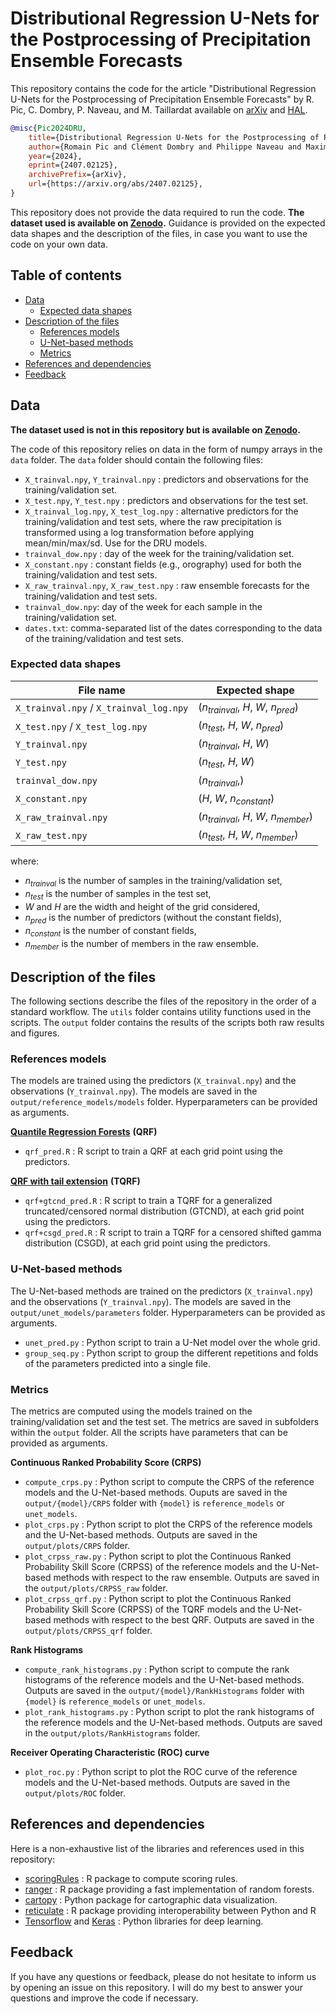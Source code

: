 # Distributional Regression U-Nets for the Postprocessing of Precipitation Ensemble Forecasts

This repository contains the code for the article "Distributional Regression U-Nets for the Postprocessing of Precipitation Ensemble Forecasts" by R. Pic, C. Dombry, P. Naveau, and M. Taillardat available on [arXiv](https://arxiv.org/abs/2407.02125) and [HAL](https://hal.archives-ouvertes.fr/hal-04631942).

```bibtex	
@misc{Pic2024DRU,
    title={Distributional Regression U-Nets for the Postprocessing of Precipitation Ensemble Forecasts},
    author={Romain Pic and Clément Dombry and Philippe Naveau and Maxime Taillardat},
    year={2024},
    eprint={2407.02125},
    archivePrefix={arXiv},
    url={https://arxiv.org/abs/2407.02125}, 
}
```

This repository does not provide the data required to run the code. **The dataset used is available on [Zenodo](https://doi.org/10.5281/zenodo.15101664).** Guidance is provided on the expected data shapes and the description of the files, in case you want to use the code on your own data.

Table of contents
---
  - [Data](#data)
    - [Expected data shapes](#expected-data-shapes)
  - [Description of the files](#description-of-the-files)
    - [References models](#references-models)
    - [U-Net-based methods](#u-net-based-methods)
    - [Metrics](#metrics)
  - [References and dependencies](#references-and-dependencies)
  - [Feedback](#feedback)


## Data

**The dataset used is not in this repository but is available on [Zenodo](https://doi.org/10.5281/zenodo.15101664).**

The code of this repository relies on data in the form of numpy arrays in the `data` folder. The `data` folder should contain the following files:
- `X_trainval.npy`, `Y_trainval.npy` : predictors and observations for the training/validation set.
- `X_test.npy`, `Y_test.npy` : predictors and observations for the test set.
- `X_trainval_log.npy`, `X_test_log.npy` : alternative predictors for the training/validation and test sets, where the raw precipitation is transformed using a log transformation before applying mean/min/max/sd. Use for the DRU models.
- `trainval_dow.npy` : day of the week for the training/validation set.
- `X_constant.npy` : constant fields (e.g., orography) used for both the training/validation and test sets. 
- `X_raw_trainval.npy`, `X_raw_test.npy` : raw ensemble forecasts for the training/validation and test sets.
- `trainval_dow.npy`: day of the week for each sample in the training/validation set.
- `dates.txt`: comma-separated list of the dates corresponding to the data of the training/validation and test sets.


### Expected data shapes

| File name                               | Expected shape                           |
| --------------------------------------- | ---------------------------------------- |
| `X_trainval.npy` / `X_trainval_log.npy` | ($n_{trainval}$, $H$, $W$, $n_{pred}$)   |
| `X_test.npy` / `X_test_log.npy`         | ($n_{test}$, $H$, $W$, $n_{pred}$)       |
| `Y_trainval.npy`                        | ($n_{trainval}$, $H$, $W$)               |
| `Y_test.npy`                            | ($n_{test}$, $H$, $W$)                   |
| `trainval_dow.npy`                      | ($n_{trainval}$,)                        |
| `X_constant.npy`                        | ($H$, $W$, $n_{constant}$)               |
| `X_raw_trainval.npy`                    | ($n_{trainval}$, $H$, $W$, $n_{member}$) |
| `X_raw_test.npy`                        | ($n_{test}$, $H$, $W$, $n_{member}$)     |

where:
- $n_{trainval}$ is the number of samples in the training/validation set,
- $n_{test}$ is the number of samples in the test set,
- $W$ and $H$ are the width and height of the grid considered,
- $n_{pred}$ is the number of predictors (without the constant fields),
- $n_{constant}$ is the number of constant fields,
- $n_{member}$ is the number of members in the raw ensemble.

## Description of the files

The following sections describe the files of the repository in the order of a standard workflow. The `utils` folder contains utility functions used in the scripts. The `output` folder contains the results of the scripts both raw results and figures.

### References models

The models are trained using the predictors (`X_trainval.npy`) and the observations (`Y_trainval.npy`). The models are saved in the `output/reference_models/models` folder. Hyperparameters can be provided as arguments.

[**Quantile Regression Forests**](https://doi.org/10.1175/MWR-D-15-0260.1) **(QRF)**
- `qrf_pred.R` : R script to train a QRF at each grid point using the predictors. 

[**QRF with tail extension**](https://doi.org/10.1175/WAF-D-18-0149.1) **(TQRF)**
- `qrf+gtcnd_pred.R` : R script to train a TQRF for a generalized truncated/censored normal distribution (GTCND), at each grid point using the predictors.
- `qrf+csgd_pred.R` : R script to train a TQRF for a censored shifted gamma distribution (CSGD), at each grid point using the predictors.

### U-Net-based methods

The U-Net-based methods are trained on the predictors (`X_trainval.npy`)  and the observations (`Y_trainval.npy`). The models are saved in the `output/unet_models/parameters` folder. Hyperparameters can be provided as arguments.

- `unet_pred.py` : Python script to train a U-Net model over the whole grid.
- `group_seq.py` : Python script to group the different repetitions and folds of the parameters predicted into a single file.

### Metrics

The metrics are computed using the models trained on the training/validation set and the test set. The metrics are saved in subfolders within the `output` folder. All the scripts have parameters that can be provided as arguments.

**Continuous Ranked Probability Score (CRPS)**

- `compute_crps.py` : Python script to compute the CRPS of the reference models and the U-Net-based methods. Ouputs are saved in the `output/{model}/CRPS` folder with `{model}` is `reference_models` or `unet_models`.
- `plot_crps.py` : Python script to plot the CRPS of the reference models and the U-Net-based methods. Outputs are saved in the `output/plots/CRPS` folder.
- `plot_crpss_raw.py` : Python script to plot the Continuous Ranked Probability Skill Score (CRPSS) of the reference models and the U-Net-based methods with respect to the raw ensemble. Outputs are saved in the `output/plots/CRPSS_raw` folder.
- `plot_crpss_qrf.py` : Python script to plot the Continuous Ranked Probability Skill Score (CRPSS) of the TQRF models and the U-Net-based methods with respect to the best QRF. Outputs are saved in the `output/plots/CRPSS_qrf` folder.

**Rank Histograms**

- `compute_rank_histograms.py` : Python script to compute the rank histograms of the reference models and the U-Net-based methods. Outputs are saved in the `output/{model}/RankHistograms` folder with `{model}` is `reference_models` or `unet_models`.
- `plot_rank_histograms.py` : Python script to plot the rank histograms of the reference models and the U-Net-based methods. Outputs are saved in the `output/plots/RankHistograms` folder.

**Receiver Operating Characteristic (ROC) curve**

- `plot_roc.py` : Python script to plot the ROC curve of the reference models and the U-Net-based methods. Outputs are saved in the `output/plots/ROC` folder.  


## References and dependencies

Here is a non-exhaustive list of the libraries and references used in this repository:
- [scoringRules](https://github.com/FK83/scoringRules) : R package to compute scoring rules.
- [ranger](https://github.com/imbs-hl/ranger) : R package providing a fast implementation of random forests.
- [cartopy](https://scitools.org.uk/cartopy/docs/latest/) : Python package for cartographic data visualization.
- [reticulate](https://rstudio.github.io/reticulate/) : R package providing interoperability between Python and R
- [Tensorflow](https://www.tensorflow.org/) and [Keras](https://keras.io/) : Python libraries for deep learning.

## Feedback

If you have any questions or feedback, please do not hesitate to inform us by opening an issue on this repository. I will do my best to answer your questions and improve the code if necessary.
